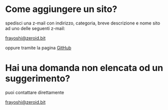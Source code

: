 # Come aggiungere un sito?

spedisci una z-mail con indirizzo, categoria, breve descrizione e nome sito ad uno delle seguenti z-mail:

frayoshi@zeroid.bit

oppure tramite la pagina [GitHub](https://github.com/FraYoshi/0Nita)

# Hai una domanda non elencata od un suggerimento?

puoi contattare direttamente

frayoshi@zeroid.bit